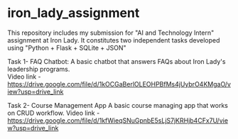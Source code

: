 # iron_lady_assignment

This repository includes my submission for "AI and Technology Intern" assignment at Iron Lady.
It constitutes two independent tasks developed using "Python + Flask + SQLite + JSON"

Task 1- FAQ Chatbot:
A basic chatbot that answers FAQs about Iron Lady's leadership programs.  
Video link - https://drive.google.com/file/d/1kOCGaBerlOLEOHPBfMs4jUybrO4KMgaO/view?usp=drive_link

Task 2- Course Management App
A basic course managing app that works on CRUD workflow.
Video link - https://drive.google.com/file/d/1kfWieqSNuGpnbE5sLjS7jKRHjb4CFx7U/view?usp=drive_link

